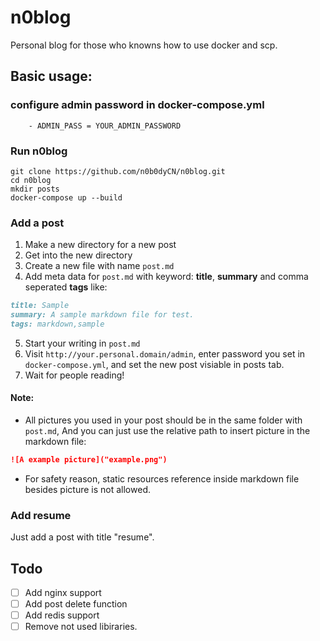 # n0blog

Personal blog for those who knowns how to use docker and scp.

## Basic usage:

### configure admin password in docker-compose.yml
```
	- ADMIN_PASS = YOUR_ADMIN_PASSWORD
```

### Run n0blog
```
git clone https://github.com/n0b0dyCN/n0blog.git
cd n0blog
mkdir posts
docker-compose up --build
```

### Add a post

1. Make a new directory for a new post
2. Get into the new directory
3. Create a new file with name `post.md`
4. Add meta data for `post.md` with keyword: **title**, **summary** and comma seperated **tags** like:
``` markdown
title: Sample
summary: A sample markdown file for test.
tags: markdown,sample
```
5. Start your writing in `post.md`
6. Visit `http://your.personal.domain/admin`, enter password you set in `docker-compose.yml`, and set the new post visiable in posts tab.
7. Wait for people reading!

#### Note:
* All pictures you used in your post should be in the same folder with `post.md`, And you can just use the relative path to insert picture in the markdown file:
``` markdown
![A example picture]("example.png")
```
* For safety reason, static resources reference inside markdown file besides picture is not allowed.

### Add resume

Just add a post with title "resume".

## Todo
- [ ] Add nginx support
- [ ] Add post delete function
- [ ] Add redis support
- [ ] Remove not used libiraries.
